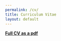 ```yaml
---
permalink: /cv/
title: Curriculum Vitae
layout: default
---
```


[**Full CV as a pdf**](https://dineshdaultani.github.io/assets/misc/Dinesh_Daultani_Resume.pdf)